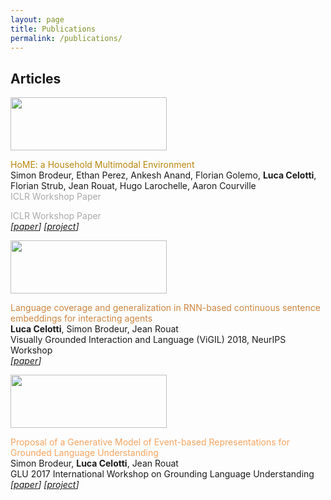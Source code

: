 ```yaml
---
layout: page
title: Publications
permalink: /publications/
---
```


## Articles

<tr>
   <td width="250"><img src="figs/recon_face-01.png" alt="" width="250" height="85"></td>
       <td valign="middle" width="760"><p><font color="DarkGoldenrod">HoME: a Household Multimodal Environment</font><br>
       Simon Brodeur, Ethan Perez, Ankesh Anand, Florian Golemo, <strong>Luca Celotti</strong>, Florian Strub, Jean Rouat, Hugo Larochelle, Aaron
Courville <br>
          <font color="#A9A9A9">ICLR Workshop Paper</font>
<p style="color: #A9A9A9; margin: 0px">ICLR Workshop Paper</p> <em>
   <span style="font-weight: normal;">[<a href="https://openreview.net/pdf?id=B1pJ3dkwG">paper</a>] [<a href="https://home-platform.github.io/">project</a>] </span>
   </em></p></td>
</tr>


<tr>
   <td width="250"><img src="figs/recon_face-01.png" alt="" width="250" height="85"></td>
       <td valign="middle" width="760"><p><font color="Peru">Language coverage and generalization
in RNN-based continuous sentence embeddings
for interacting agents</font><br>
       <strong>Luca Celotti</strong>, Simon Brodeur,  Jean Rouat<br>
   Visually Grounded Interaction and Language (ViGIL) 2018, NeurIPS
Workshop<em><br>
   <span style="font-weight: normal;">[<a href="https://nips2018vigil.github.io/static/papers/accepted/3.pdf">paper</a>]</span>
   </em></p></td>
</tr>


<tr>
   <td width="250"><img src="figs/recon_face-01.png" alt="" width="250" height="85"></td>
       <td valign="middle" width="760"><p><font color="SandyBrown">Proposal of a Generative Model of Event-based Representations for Grounded Language Understanding</font><br>
       Simon Brodeur, <strong>Luca Celotti</strong>, Jean Rouat<br>
   GLU 2017 International Workshop on Grounding Language Understanding<em><br>
   <span style="font-weight: normal;">[<a href="http://www.speech.kth.se/glu2017/papers/GLU2017_paper_16.pdf">paper</a>] [<a href="https://ieee-dataport.org/open-access/create-multimodal-dataset-unsupervised-learning-and-generative-modeling-sensory-data">project</a>] </span>
   </em></p></td>
</tr>

          
